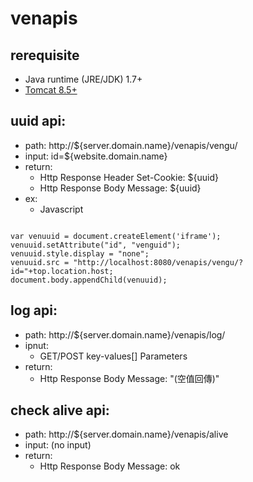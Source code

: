 # venapis
## rerequisite
* Java runtime (JRE/JDK) 1.7+
* [Tomcat 8.5+](https://tomcat.apache.org/download-80.cgi)

## uuid api:
 * path: http://${server.domain.name}/venapis/vengu/
 * input: id=${website.domain.name}
 * return: 
   * Http Response Header Set-Cookie: ${uuid} 
   * Http Response Body Message: ${uuid}
 * ex:
   * Javascript
<pre><code>
var venuuid = document.createElement('iframe');
venuuid.setAttribute("id", "venguid");
venuuid.style.display = "none";
venuuid.src = "http://localhost:8080/venapis/vengu/?id="+top.location.host;
document.body.appendChild(venuuid);	
</code></pre>

## log api:
 * path: http://${server.domain.name}/venapis/log/
 * ipnut:
   * GET/POST key-values[] Parameters
 * return:
   * Http Response Body Message: "(空值回傳)"

## check alive api:
 * path: http://${server.domain.name}/venapis/alive
 * input: (no input)
 * return:
   * Http Response Body Message: ok
